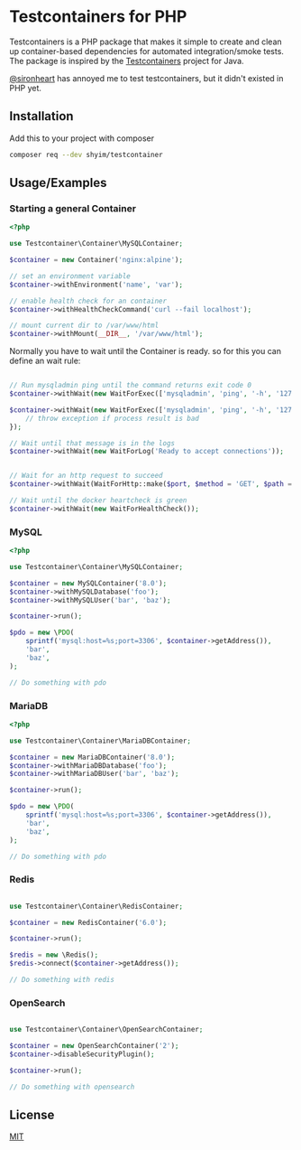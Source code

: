 # Testcontainers for PHP

Testcontainers is a PHP package that makes it simple to create and clean up container-based dependencies for automated integration/smoke tests. The package is inspired by the [Testcontainers](https://www.testcontainers.org/) project for Java.

[@sironheart](https://github.com/sironheart) has annoyed me to test testcontainers, but it didn't existed in PHP yet.

## Installation

Add this to your project with composer

```bash
composer req --dev shyim/testcontainer
```
    
## Usage/Examples

### Starting a general Container

```php
<?php

use Testcontainer\Container\MySQLContainer;

$container = new Container('nginx:alpine');

// set an environment variable
$container->withEnvironment('name', 'var');

// enable health check for an container
$container->withHealthCheckCommand('curl --fail localhost');

// mount current dir to /var/www/html
$container->withMount(__DIR__, '/var/www/html');
```

Normally you have to wait until the Container is ready. so for this you can define an wait rule:

```php

// Run mysqladmin ping until the command returns exit code 0
$container->withWait(new WaitForExec(['mysqladmin', 'ping', '-h', '127.0.0.1']));

$container->withWait(new WaitForExec(['mysqladmin', 'ping', '-h', '127.0.0.1']), function(Process $process) {
    // throw exception if process result is bad
});

// Wait until that message is in the logs
$container->withWait(new WaitForLog('Ready to accept connections'));


// Wait for an http request to succeed
$container->withWait(WaitForHttp::make($port, $method = 'GET', $path = '/'));

// Wait until the docker heartcheck is green
$container->withWait(new WaitForHealthCheck());
```

### MySQL

```php
<?php

use Testcontainer\Container\MySQLContainer;

$container = new MySQLContainer('8.0');
$container->withMySQLDatabase('foo');
$container->withMySQLUser('bar', 'baz');

$container->run();

$pdo = new \PDO(
    sprintf('mysql:host=%s;port=3306', $container->getAddress()),
    'bar',
    'baz',
);

// Do something with pdo
```

### MariaDB

```php
<?php

use Testcontainer\Container\MariaDBContainer;

$container = new MariaDBContainer('8.0');
$container->withMariaDBDatabase('foo');
$container->withMariaDBUser('bar', 'baz');

$container->run();

$pdo = new \PDO(
    sprintf('mysql:host=%s;port=3306', $container->getAddress()),
    'bar',
    'baz',
);

// Do something with pdo
```

### Redis

```php

use Testcontainer\Container\RedisContainer;

$container = new RedisContainer('6.0');

$container->run();

$redis = new \Redis();
$redis->connect($container->getAddress());

// Do something with redis
```

### OpenSearch

```php

use Testcontainer\Container\OpenSearchContainer;

$container = new OpenSearchContainer('2');
$container->disableSecurityPlugin();

$container->run();

// Do something with opensearch
```

## License

[MIT](https://choosealicense.com/licenses/mit/)

